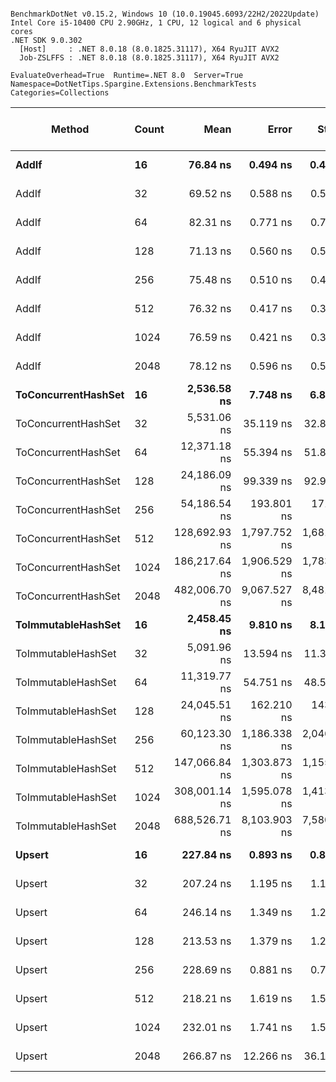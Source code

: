 ```

BenchmarkDotNet v0.15.2, Windows 10 (10.0.19045.6093/22H2/2022Update)
Intel Core i5-10400 CPU 2.90GHz, 1 CPU, 12 logical and 6 physical cores
.NET SDK 9.0.302
  [Host]     : .NET 8.0.18 (8.0.1825.31117), X64 RyuJIT AVX2
  Job-ZSLFFS : .NET 8.0.18 (8.0.1825.31117), X64 RyuJIT AVX2

EvaluateOverhead=True  Runtime=.NET 8.0  Server=True  
Namespace=DotNetTips.Spargine.Extensions.BenchmarkTests  Categories=Collections  

```
| Method              | Count | Mean          | Error        | StdDev       | StdErr       | Median        | Min           | Q1            | Q3            | Max           | Op/s         | CI99.9% Margin | Iterations | Kurtosis | MValue | Skewness | Rank | LogicalGroup | Baseline | Code Size | Exceptions | Completed Work Items | Lock Contentions | Gen0   | Gen1   | Allocated |
|-------------------- |------ |--------------:|-------------:|-------------:|-------------:|--------------:|--------------:|--------------:|--------------:|--------------:|-------------:|---------------:|-----------:|---------:|-------:|---------:|-----:|------------- |--------- |----------:|-----------:|---------------------:|-----------------:|-------:|-------:|----------:|
| **AddIf**               | **16**    |      **76.84 ns** |     **0.494 ns** |     **0.462 ns** |     **0.119 ns** |      **76.63 ns** |      **76.42 ns** |      **76.54 ns** |      **77.10 ns** |      **77.71 ns** | **13,013,769.3** |      **7.4403 ns** |      **15.00** |    **1.964** |  **2.000** |   **0.8982** |    **2** | *****            | **No**       |   **1,267 B** |          **-** |                    **-** |                **-** |      **-** |      **-** |         **-** |
| AddIf               | 32    |      69.52 ns |     0.588 ns |     0.550 ns |     0.142 ns |      69.49 ns |      68.35 ns |      69.18 ns |      69.90 ns |      70.34 ns | 14,385,209.6 |      7.4290 ns |      15.00 |    2.164 |  2.000 |  -0.2459 |    1 | *            | No       |   1,267 B |          - |                    - |                - |      - |      - |         - |
| AddIf               | 64    |      82.31 ns |     0.771 ns |     0.722 ns |     0.186 ns |      82.53 ns |      80.86 ns |      81.92 ns |      82.74 ns |      83.27 ns | 12,149,618.7 |      7.4068 ns |      15.00 |    2.140 |  2.000 |  -0.6127 |    3 | *            | No       |   1,267 B |          - |                    - |                - |      - |      - |         - |
| AddIf               | 128   |      71.13 ns |     0.560 ns |     0.524 ns |     0.135 ns |      71.25 ns |      70.06 ns |      70.92 ns |      71.43 ns |      71.97 ns | 14,057,851.2 |      7.4324 ns |      15.00 |    2.266 |  2.000 |  -0.4729 |    1 | *            | No       |   1,267 B |          - |                    - |                - |      - |      - |         - |
| AddIf               | 256   |      75.48 ns |     0.510 ns |     0.477 ns |     0.123 ns |      75.45 ns |      74.44 ns |      75.18 ns |      75.87 ns |      76.14 ns | 13,248,976.6 |      7.4384 ns |      15.00 |    2.245 |  2.000 |  -0.3800 |    2 | *            | No       |   1,267 B |          - |                    - |                - |      - |      - |         - |
| AddIf               | 512   |      76.32 ns |     0.417 ns |     0.390 ns |     0.101 ns |      76.35 ns |      75.46 ns |      76.04 ns |      76.63 ns |      76.86 ns | 13,103,574.5 |      7.4497 ns |      15.00 |    2.216 |  2.000 |  -0.4209 |    2 | *            | No       |   1,267 B |          - |                    - |                - |      - |      - |         - |
| AddIf               | 1024  |      76.59 ns |     0.421 ns |     0.394 ns |     0.102 ns |      76.63 ns |      75.68 ns |      76.40 ns |      76.82 ns |      77.20 ns | 13,055,741.6 |      7.4491 ns |      15.00 |    2.765 |  2.000 |  -0.4953 |    2 | *            | No       |   1,267 B |          - |                    - |                - |      - |      - |         - |
| AddIf               | 2048  |      78.12 ns |     0.596 ns |     0.557 ns |     0.144 ns |      77.99 ns |      77.02 ns |      77.84 ns |      78.42 ns |      79.21 ns | 12,800,417.7 |      7.4280 ns |      15.00 |    2.405 |  2.000 |  -0.0095 |    2 | *            | No       |   1,267 B |          - |                    - |                - |      - |      - |         - |
| **ToConcurrentHashSet** | **16**    |   **2,536.58 ns** |     **7.748 ns** |     **6.868 ns** |     **1.836 ns** |   **2,536.23 ns** |   **2,522.90 ns** |   **2,533.05 ns** |   **2,539.17 ns** |   **2,548.61 ns** |    **394,231.6** |      **6.0822 ns** |      **14.00** |    **2.580** |  **2.000** |   **0.1021** |    **8** | *****            | **No**       |        **NA** |          **-** |                    **-** |                **-** | **0.0343** |      **-** |    **3216 B** |
| ToConcurrentHashSet | 32    |   5,531.06 ns |    35.119 ns |    32.850 ns |     8.482 ns |   5,526.66 ns |   5,460.48 ns |   5,511.03 ns |   5,548.04 ns |   5,600.68 ns |    180,797.3 |      3.2590 ns |      15.00 |    3.063 |  2.000 |   0.0535 |   10 | *            | No       |        NA |          - |                    - |                - | 0.0687 |      - |    6896 B |
| ToConcurrentHashSet | 64    |  12,371.18 ns |    55.394 ns |    51.815 ns |    13.379 ns |  12,357.69 ns |  12,296.81 ns |  12,338.71 ns |  12,400.71 ns |  12,485.95 ns |     80,833.0 |      0.8107 ns |      15.00 |    2.531 |  2.000 |   0.6780 |   12 | *            | No       |        NA |          - |                    - |                - | 0.1678 |      - |   16408 B |
| ToConcurrentHashSet | 128   |  24,186.09 ns |    99.339 ns |    92.922 ns |    23.992 ns |  24,192.95 ns |  23,975.94 ns |  24,139.15 ns |  24,246.42 ns |  24,340.99 ns |     41,346.1 |     -4.4961 ns |      15.00 |    2.642 |  2.000 |  -0.4506 |   13 | *            | No       |        NA |          - |                    - |                - | 0.3052 |      - |   30544 B |
| ToConcurrentHashSet | 256   |  54,186.54 ns |   193.801 ns |   171.799 ns |    45.915 ns |  54,229.57 ns |  53,932.32 ns |  54,025.17 ns |  54,271.48 ns |  54,525.26 ns |     18,454.8 |    -15.9576 ns |      14.00 |    2.042 |  2.000 |   0.0461 |   14 | *            | No       |        NA |          - |                    - |                - | 0.6104 |      - |   61768 B |
| ToConcurrentHashSet | 512   | 128,692.93 ns | 1,797.752 ns | 1,681.618 ns |   434.192 ns | 128,076.03 ns | 126,796.90 ns | 127,505.52 ns | 129,516.52 ns | 131,685.72 ns |      7,770.4 |   -209.5960 ns |      15.00 |    1.917 |  2.000 |   0.6790 |   16 | *            | No       |        NA |          - |                    - |                - | 1.4648 |      - |  142528 B |
| ToConcurrentHashSet | 1024  | 186,217.64 ns | 1,906.529 ns | 1,783.369 ns |   460.464 ns | 185,437.04 ns | 183,867.92 ns | 184,919.31 ns | 187,352.17 ns | 189,568.31 ns |      5,370.1 |   -222.7319 ns |      15.00 |    1.936 |  2.000 |   0.5107 |   18 | *            | No       |        NA |          - |                    - |                - | 1.4648 |      - |  144968 B |
| ToConcurrentHashSet | 2048  | 482,006.70 ns | 9,067.527 ns | 8,481.771 ns | 2,189.984 ns | 481,570.95 ns | 469,565.09 ns | 476,781.59 ns | 486,608.79 ns | 499,436.18 ns |      2,074.7 | -1,087.4919 ns |      15.00 |    2.130 |  2.000 |   0.3755 |   20 | *            | No       |        NA |          - |                    - |                - | 4.8828 | 0.9766 |  467888 B |
| **ToImmutableHashSet**  | **16**    |   **2,458.45 ns** |     **9.810 ns** |     **8.192 ns** |     **2.272 ns** |   **2,461.99 ns** |   **2,445.51 ns** |   **2,450.84 ns** |   **2,463.69 ns** |   **2,470.55 ns** |    **406,760.6** |      **5.3640 ns** |      **13.00** |    **1.551** |  **2.000** |  **-0.3524** |    **7** | *****            | **No**       |     **388 B** |          **-** |                    **-** |                **-** | **0.0114** |      **-** |    **1096 B** |
| ToImmutableHashSet  | 32    |   5,091.96 ns |    13.594 ns |    11.352 ns |     3.148 ns |   5,097.00 ns |   5,071.88 ns |   5,086.11 ns |   5,099.79 ns |   5,107.18 ns |    196,388.0 |      4.9258 ns |      13.00 |    1.689 |  2.000 |  -0.3742 |    9 | *            | No       |     388 B |          - |                    - |                - | 0.0229 |      - |    2120 B |
| ToImmutableHashSet  | 64    |  11,319.77 ns |    54.751 ns |    48.536 ns |    12.972 ns |  11,337.34 ns |  11,219.80 ns |  11,281.96 ns |  11,350.62 ns |  11,384.48 ns |     88,341.0 |      0.5142 ns |      14.00 |    2.015 |  2.000 |  -0.5619 |   11 | *            | No       |     388 B |          - |                    - |                - | 0.0305 |      - |    4168 B |
| ToImmutableHashSet  | 128   |  24,045.51 ns |   162.210 ns |   143.795 ns |    38.431 ns |  24,061.12 ns |  23,826.46 ns |  23,934.15 ns |  24,135.37 ns |  24,298.85 ns |     41,587.8 |    -12.2155 ns |      14.00 |    1.724 |  2.000 |  -0.0110 |   13 | *            | No       |     388 B |          - |                    - |                - | 0.0610 |      - |    8264 B |
| ToImmutableHashSet  | 256   |  60,123.30 ns | 1,186.338 ns | 2,046.375 ns |   331.966 ns |  59,197.95 ns |  58,097.48 ns |  58,735.61 ns |  61,212.90 ns |  65,516.56 ns |     16,632.5 |   -146.9829 ns |      38.00 |    3.492 |  2.087 |   1.2720 |   15 | *            | No       |     388 B |          - |                    - |                - | 0.1221 |      - |   16456 B |
| ToImmutableHashSet  | 512   | 147,066.84 ns | 1,303.873 ns | 1,155.850 ns |   308.914 ns | 147,034.58 ns | 145,055.81 ns | 146,430.87 ns | 147,710.77 ns | 149,571.04 ns |      6,799.6 |   -147.4569 ns |      14.00 |    2.707 |  2.000 |   0.2042 |   17 | *            | No       |     388 B |          - |                    - |                - | 0.2441 |      - |   32840 B |
| ToImmutableHashSet  | 1024  | 308,001.14 ns | 1,595.078 ns | 1,413.995 ns |   377.906 ns | 307,750.66 ns | 305,858.06 ns | 306,880.42 ns | 309,334.61 ns | 309,964.01 ns |      3,246.7 |   -181.9531 ns |      14.00 |    1.380 |  2.000 |   0.0254 |   19 | *            | No       |     388 B |          - |                    - |                - | 0.4883 |      - |   65608 B |
| ToImmutableHashSet  | 2048  | 688,526.71 ns | 8,103.903 ns | 7,580.395 ns | 1,957.250 ns | 686,545.70 ns | 679,088.67 ns | 683,074.32 ns | 693,421.58 ns | 701,499.71 ns |      1,452.4 |   -971.1248 ns |      15.00 |    1.820 |  2.000 |   0.5850 |   21 | *            | No       |     388 B |          - |                    - |                - | 0.9766 |      - |  131144 B |
| **Upsert**              | **16**    |     **227.84 ns** |     **0.893 ns** |     **0.835 ns** |     **0.216 ns** |     **228.02 ns** |     **225.24 ns** |     **227.64 ns** |     **228.30 ns** |     **228.76 ns** |  **4,388,962.7** |      **7.3922 ns** |      **15.00** |    **6.450** |  **2.000** |  **-1.8416** |    **5** | *****            | **No**       |     **471 B** |          **-** |                    **-** |                **-** |      **-** |      **-** |         **-** |
| Upsert              | 32    |     207.24 ns |     1.195 ns |     1.118 ns |     0.289 ns |     207.08 ns |     204.23 ns |     206.96 ns |     207.78 ns |     208.91 ns |  4,825,424.7 |      7.3557 ns |      15.00 |    4.217 |  2.000 |  -0.8140 |    4 | *            | No       |     471 B |          - |                    - |                - |      - |      - |         - |
| Upsert              | 64    |     246.14 ns |     1.349 ns |     1.262 ns |     0.326 ns |     246.31 ns |     242.79 ns |     245.79 ns |     246.90 ns |     247.82 ns |  4,062,721.6 |      7.3371 ns |      15.00 |    3.869 |  2.000 |  -1.0167 |    6 | *            | No       |     471 B |          - |                    - |                - |      - |      - |         - |
| Upsert              | 128   |     213.53 ns |     1.379 ns |     1.290 ns |     0.333 ns |     213.97 ns |     210.78 ns |     213.01 ns |     214.27 ns |     214.83 ns |  4,683,202.3 |      7.3334 ns |      15.00 |    2.373 |  2.000 |  -0.9151 |    4 | *            | No       |     471 B |          - |                    - |                - |      - |      - |         - |
| Upsert              | 256   |     228.69 ns |     0.881 ns |     0.781 ns |     0.209 ns |     228.68 ns |     227.18 ns |     228.23 ns |     229.21 ns |     230.19 ns |  4,372,760.3 |      6.8956 ns |      14.00 |    2.360 |  2.000 |  -0.0824 |    5 | *            | No       |     471 B |          - |                    - |                - |      - |      - |         - |
| Upsert              | 512   |     218.21 ns |     1.619 ns |     1.515 ns |     0.391 ns |     217.96 ns |     215.64 ns |     217.33 ns |     219.13 ns |     221.39 ns |  4,582,639.6 |      7.3045 ns |      15.00 |    2.372 |  2.000 |   0.3976 |    4 | *            | No       |     471 B |          - |                    - |                - |      - |      - |         - |
| Upsert              | 1024  |     232.01 ns |     1.741 ns |     1.544 ns |     0.413 ns |     231.79 ns |     229.53 ns |     231.03 ns |     232.74 ns |     234.85 ns |  4,310,076.9 |      6.7937 ns |      14.00 |    2.256 |  2.000 |   0.3299 |    5 | *            | No       |     471 B |          - |                    - |                - |      - |      - |         - |
| Upsert              | 2048  |     266.87 ns |    12.266 ns |    36.166 ns |     3.617 ns |     243.96 ns |     227.75 ns |     234.89 ns |     310.11 ns |     326.44 ns |  3,747,090.6 |     48.1917 ns |     100.00 |    1.268 |  3.288 |   0.3651 |    6 | *            | No       |     471 B |          - |                    - |                - |      - |      - |         - |
